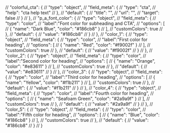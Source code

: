 // "colorful_cta": {
    //   "type": "object",
    //   "field_meta": {
    //     "type": "cta",
    //     "help": "cta help text"
    //   },
    //   "default": {
    //     "title": "",
    //     "url": "",
    //     "target": false
    //   }
    // },
    // "p_a_font_color": {
    //   "type": "object",
    //   "field_meta": {
    //     "type": "color",
    //     "label":"Font color for subheading and CTA",
    //     "options": [
    //       { "name": "Dark Blue", "color": "#186cb8" }
    //     ],
    //     "customColors": true
    //   },
    //   "default": {
    //     "value": "#186cb8"
    //   }
    // },
    // "color_1": {
    //   "type": "object",
    //   "field_meta": {
    //     "type": "color",
    //     "label":"First color for heading",
    //     "options": [
    //       { "name": "Red", "color": "#f9002f" }
    //     ],
    //     "customColors": true
    //   },
    //   "default": {
    //     "value": "#f9002f"
    //   }
    // },
    // "color_2": {
    //   "type": "object",
    //   "field_meta": {
    //     "type": "color",
    //     "label":"Second color for heading",
    //     "options": [
    //       { "name": "Orange", "color": "#e83611" }
    //     ],
    //     "customColors": true
    //   },
    //   "default": {
    //     "value": "#e83611"
    //   }
    // },
    // "color_3": {
    //   "type": "object",
    //   "field_meta": {
    //     "type": "color",
    //     "label":"Third color for heading",
    //     "options": [
    //       { "name": "Yellow", "color": "#f1b211" }
    //     ],
    //     "customColors": true
    //   },
    //   "default": {
    //     "value": "#f1b211"
    //   }
    // },
    // "color_4": {
    //   "type": "object",
    //   "field_meta": {
    //     "type": "color",
    //     "label":"Fourth color for heading",
    //     "options": [
    //       { "name": "Seafoam Green", "color": "#2a9a9f" }
    //     ],
    //     "customColors": true
    //   },
    //   "default": {
    //     "value": "#2a9a9f"
    //   }
    // },
    // "color_5": {
    //   "type": "object",
    //   "field_meta": {
    //     "type": "color",
    //     "label":"Fifth color for heading",
    //     "options": [
    //       { "name": "Blue", "color": "#186cb8" }
    //     ],
    //     "customColors": true
    //   },
    //   "default": {
    //     "value": "#186cb8"
    //   }
    // }